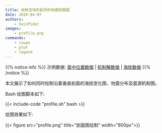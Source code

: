 ```yaml
---
title: 绘制含地形起伏的地震剖面图
date: 2018-04-07
authors:
    - SeisPider
images:
    - profile.png
commands:
    - coupe
    - plot
    - legend
---
```

{{% notice info %}}
示例数据:
[震中位置数据](/example/ex019/event.loc.info) |
[机制解数据](/example/ex019/beachballs.info) |
[海拔数据](/example/ex019/elev.csv)
{{% /notice %}}

本文展示了如何同时绘制沿着垂直剖面的海拔变化图、地震分布及震源机制图。

Bash 绘图脚本如下:

{{< include-code "profile.sh" bash >}}

绘图效果如下:

{{< figure src="profile.png" title="剖面图绘制" width="800px">}}
